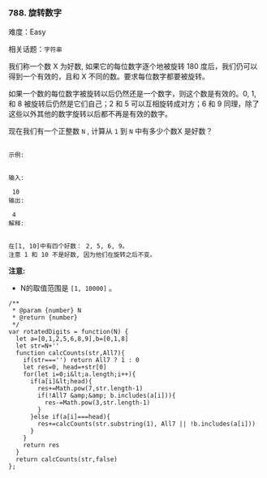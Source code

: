 ### 788. 旋转数字

难度：Easy

相关话题：`字符串`

我们称一个数 X 为好数, 如果它的每位数字逐个地被旋转 180 度后，我们仍可以得到一个有效的，且和 X 不同的数。要求每位数字都要被旋转。



如果一个数的每位数字被旋转以后仍然还是一个数字，则这个数是有效的。0, 1, 和 8 被旋转后仍然是它们自己；2 和 5 可以互相旋转成对方；6 和 9 同理，除了这些以外其他的数字旋转以后都不再是有效的数字。



现在我们有一个正整数 `N` , 计算从 `1`  到 `N`  中有多少个数X 是好数？





```

示例:


输入:

 10
输出:

 4
解释:

 
在[1, 10]中有四个好数： 2, 5, 6, 9。
注意 1 和 10 不是好数, 因为他们在旋转之后不变。

```

 **注意:** 





* N的取值范围是 `[1, 10000]` 。






```
/**
 * @param {number} N
 * @return {number}
 */
var rotatedDigits = function(N) {
  let a=[0,1,2,5,6,8,9],b=[0,1,8]
  let str=N+''
  function calcCounts(str,All7){
    if(str==='') return All7 ? 1 : 0
    let res=0, head=+str[0]
    for(let i=0;i&lt;a.length;i++){
      if(a[i]&lt;head){
        res+=Math.pow(7,str.length-1)
        if(!All7 &amp;&amp; b.includes(a[i])){
          res-=Math.pow(3,str.length-1)
        }
      }else if(a[i]===head){
        res+=calcCounts(str.substring(1), All7 || !b.includes(a[i]))
      }
    }
    return res
  }
  return calcCounts(str,false)
};



```
